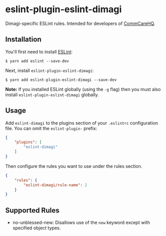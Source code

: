 # eslint-plugin-eslint-dimagi

Dimagi-specific ESLint rules.
Intended for developers of [CommCareHQ](https://github.com/dimagi/commcare-hq).

## Installation

You'll first need to install [ESLint](http://eslint.org):

```
$ yarn add eslint --save-dev
```

Next, install `eslint-plugin-eslint-dimagi`:

```
$ yarn add eslint-plugin-eslint-dimagi --save-dev
```

**Note:** If you installed ESLint globally (using the `-g` flag) then you must also install `eslint-plugin-eslint-dimagi` globally.

## Usage

Add `eslint-dimagi` to the plugins section of your `.eslintrc` configuration file. You can omit the `eslint-plugin-` prefix:

```json
{
    "plugins": [
        "eslint-dimagi"
    ]
}
```


Then configure the rules you want to use under the rules section.

```json
{
    "rules": {
        "eslint-dimagi/rule-name": 2
    }
}
```

## Supported Rules

* no-unblessed-new: Disallows use of the `new` keyword except with specified object types.





